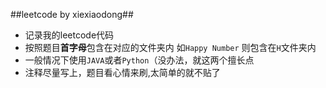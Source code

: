 ﻿##leetcode by xiexiaodong##

- 记录我的leetcode代码
- 按照题目**首字母**包含在对应的文件夹内 如`Happy Number` 则包含在`H`文件夹内
- 一般情况下使用`JAVA`或者`Python`（没办法，就这两个擅长点
- 注释尽量写上，题目看心情来刷,太简单的就不贴了